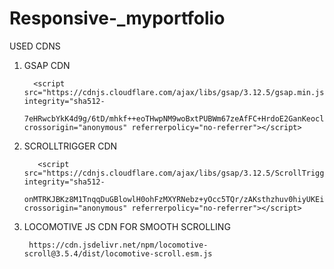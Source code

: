        
# Responsive-_myportfolio

USED CDNS 

1) GSAP CDN

         <script src="https://cdnjs.cloudflare.com/ajax/libs/gsap/3.12.5/gsap.min.js" integrity="sha512- 
         7eHRwcbYkK4d9g/6tD/mhkf++eoTHwpNM9woBxtPUBWm67zeAfFC+HrdoE2GanKeocly/VxeLvIqwvCdk7qScg==" crossorigin="anonymous" referrerpolicy="no-referrer"></script>

2) SCROLLTRIGGER CDN


          <script src="https://cdnjs.cloudflare.com/ajax/libs/gsap/3.12.5/ScrollTrigger.min.js" integrity="sha512- 
          onMTRKJBKz8M1TnqqDuGBlowlH0ohFzMXYRNebz+yOcc5TQr/zAKsthzhuv0hiyUKEiQEQXEynnXCvNTOk50dg==" crossorigin="anonymous" referrerpolicy="no-referrer"></script>

3) LOCOMOTIVE JS CDN FOR SMOOTH SCROLLING 

        https://cdn.jsdelivr.net/npm/locomotive-scroll@3.5.4/dist/locomotive-scroll.esm.js
